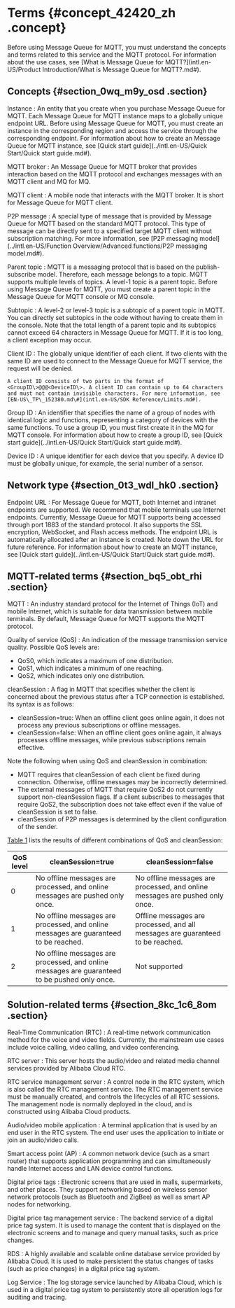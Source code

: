 # Terms {#concept_42420_zh .concept}

Before using Message Queue for MQTT, you must understand the concepts and terms related to this service and the MQTT protocol. For information about the use cases, see [What is Message Queue for MQTT?](intl.en-US/Product Introduction/What is Message Queue for MQTT?.md#).

## Concepts {#section_0wq_m9y_osd .section}

 Instance
 :   An entity that you create when you purchase Message Queue for MQTT. Each Message Queue for MQTT instance maps to a globally unique endpoint URL. Before using Message Queue for MQTT, you must create an instance in the corresponding region and access the service through the corresponding endpoint. For information about how to create an Message Queue for MQTT instance, see [Quick start guide](../intl.en-US/Quick Start/Quick start guide.md#).

  MQTT broker
 :   An Message Queue for MQTT broker that provides interaction based on the MQTT protocol and exchanges messages with an MQTT client and MQ for MQ.

  MQTT client
 :   A mobile node that interacts with the MQTT broker. It is short for Message Queue for MQTT client.

  P2P message
 :   A special type of message that is provided by Message Queue for MQTT based on the standard MQTT protocol. This type of message can be directly sent to a specified target MQTT client without subscription matching. For more information, see [P2P messaging model](../intl.en-US/Function Overview/Advanced functions/P2P messaging model.md#).

  Parent topic
 :   MQTT is a messaging protocol that is based on the publish-subscribe model. Therefore, each message belongs to a topic. MQTT supports multiple levels of topics. A level-1 topic is a parent topic. Before using Message Queue for MQTT, you must create a parent topic in the Message Queue for MQTT console or MQ console.

  Subtopic
 :   A level-2 or level-3 topic is a subtopic of a parent topic in MQTT. You can directly set subtopics in the code without having to create them in the console. Note that the total length of a parent topic and its subtopics cannot exceed 64 characters in Message Queue for MQTT. If it is too long, a client exception may occur.

  Client ID
 :   The globally unique identifier of each client. If two clients with the same ID are used to connect to the Message Queue for MQTT service, the request will be denied.

    A client ID consists of two parts in the format of <GroupID\>@@@<DeviceID\>. A client ID can contain up to 64 characters and must not contain invisible characters. For more information, see [EN-US\_TP\_152380.md\#](intl.en-US/SDK Reference/Limits.md#).

  Group ID
 :   An identifier that specifies the name of a group of nodes with identical logic and functions, representing a category of devices with the same functions. To use a group ID, you must first create it in the MQ for MQTT console. For information about how to create a group ID, see [Quick start guide](../intl.en-US/Quick Start/Quick start guide.md#).

  Device ID
 :   A unique identifier for each device that you specify. A device ID must be globally unique, for example, the serial number of a sensor.

 ## Network type {#section_0t3_wdl_hk0 .section}

 Endpoint URL
 :   For Message Queue for MQTT, both Internet and intranet endpoints are supported. We recommend that mobile terminals use Internet endpoints. Currently, Message Queue for MQTT supports being accessed through port 1883 of the standard protocol. It also supports the SSL encryption, WebSocket, and Flash access methods. The endpoint URL is automatically allocated after an instance is created. Note down the URL for future reference. For information about how to create an MQTT instance, see [Quick start guide](../intl.en-US/Quick Start/Quick start guide.md#).

 ## MQTT-related terms {#section_bq5_obt_rhi .section}

 MQTT
 :   An industry standard protocol for the Internet of Things \(IoT\) and mobile Internet, which is suitable for data transmission between mobile terminals. By default, Message Queue for MQTT supports the MQTT protocol.

  Quality of service \(QoS\)
 :   An indication of the message transmission service quality. Possible QoS levels are:

-   QoS0, which indicates a maximum of one distribution.
-   QoS1, which indicates a minimum of one reaching.
-   QoS2, which indicates only one distribution.

  cleanSession
 :   A flag in MQTT that specifies whether the client is concerned about the previous status after a TCP connection is established. Its syntax is as follows:

-   cleanSession=true: When an offline client goes online again, it does not process any previous subscriptions or offline messages.
-   cleanSession=false: When an offline client goes online again, it always processes offline messages, while previous subscriptions remain effective.

 Note the following when using QoS and cleanSession in combination:

-   MQTT requires that cleanSession of each client be fixed during connection. Otherwise, offline messages may be incorrectly determined.
-   The external messages of MQTT that require QoS2 do not currently support non-cleanSession flags. If a client subscribes to messages that require QoS2, the subscription does not take effect even if the value of cleanSession is set to false.
-   cleanSession of P2P messages is determined by the client configuration of the sender.

[Table 1](#table_7gm_rsn_o4j) lists the results of different combinations of QoS and cleanSession:

|QoS level|cleanSession=true|cleanSession=false|
|---------|-----------------|------------------|
|0|No offline messages are processed, and online messages are pushed only once.|No offline messages are processed, and online messages are pushed only once.|
|1|No offline messages are processed, and online messages are guaranteed to be reached.|Offline messages are processed, and all messages are guaranteed to be reached.|
|2|No offline messages are processed, and online messages are guaranteed to be pushed only once.|Not supported|

## Solution-related terms {#section_8kc_1c6_8om .section}

 Real-Time Communication \(RTC\)
 :   A real-time network communication method for the voice and video fields. Currently, the mainstream use cases include voice calling, video calling, and video conferencing.

  RTC server
 :   This server hosts the audio/video and related media channel services provided by Alibaba Cloud RTC.

  RTC service management server
 :   A control node in the RTC system, which is also called the RTC management service. The RTC management service must be manually created, and controls the lifecycles of all RTC sessions. The management node is normally deployed in the cloud, and is constructed using Alibaba Cloud products.

  Audio/video mobile application
 :   A terminal application that is used by an end user in the RTC system. The end user uses the application to initiate or join an audio/video calls.

  Smart access point \(AP\)
 :   A common network device \(such as a smart router\) that supports application programming and can simultaneously handle Internet access and LAN device control functions.

  Digital price tags
 :   Electronic screens that are used in malls, supermarkets, and other places. They support networking based on wireless sensor network protocols \(such as Bluetooth and ZigBee\) as well as smart AP nodes for networking.

  Digital price tag management service
 :   The backend service of a digital price tag system. It is used to manage the content that is displayed on the electronic screens and to manage and query manual tasks, such as price changes.

  RDS
 :   A highly available and scalable online database service provided by Alibaba Cloud. It is used to make persistent the status changes of tasks \(such as price changes\) in a digital price tag system.

  Log Service
 :   The log storage service launched by Alibaba Cloud, which is used in a digital price tag system to persistently store all operation logs for auditing and tracing.

 
